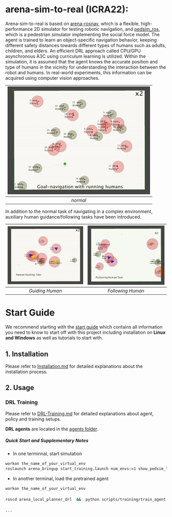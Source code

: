 # arena-sim-to-real (ICRA22):
Arena-sim-to-real is based on [arena-rosnav](https://github.com/ignc-research/arena-rosnav/tree/local_planner_subgoalmode), which is a flexible, high-performance 2D simulator for testing robotic navigation, and [pedsim_ros](https://github.com/srl-freiburg/pedsim_ros), which is a pedestrian simulator implementing the social force model. The agent is trained to learn an object-specific navigation behavior, keeping different safety distances towards different types of humans such as adults, children, and elders. An efficient DRL approach called CPU/GPU asynchronous A3C using curriculum learning is utilized. Within the simulation, it is assumed that the agent knows the accurate position and type of humans in the vicinity for understanding the interaction between the robot and humans. In real-world experiments, this information can be acquired using computer vision approaches.


 | <img src="https://github.com/ignc-research/arena-sim-to-real/blob/main/img/normal.gif"> |  
 |:-----------------------------------------------------: |
 |                            *normal*                             |
In addition to the normal task of navigating in a complex environment, auxiliary human guidance/following tasks have been introduced.


<img src="https://github.com/ignc-research/arena-sim-to-real/blob/644cd5c85fcf98a5cac00e661097f0c008118a29/img/guiding.gif"> | <img  src="https://github.com/ignc-research/arena-sim-to-real/blob/6db42521ed0a624e5c6b3df9297cf22c3ccb69ec/img/following_human.gif"> |
|:-----------------------------------------------------: |:-----------------------------------------------------: |
|                            *Guiding Human*                             |                            *Following Human*                             |



# Start Guide
We recommend starting with the [start guide](https://github.com/ignc-research/arena-sim-to-real/tree/main/docs/guide.md) which contains all information you need to know to start off with this project including installation on **Linux and Windows** as well as tutorials to start with. 


## 1. Installation
Please refer to [Installation.md](docs/Installation.md) for detailed explanations about the installation process.

## 2. Usage

### DRL Training

Please refer to [DRL-Training.md](docs/DRL-Training.md) for detailed explanations about agent, policy and training setups.

**DRL agents** are located in the [agents folder](https://github.com/ignc-research/arena-sim-to-real/tree/main/arena_navigation/arena_local_planner/learning_based/arena_local_planner_drl/agents).



##### Quick Start and Supplementary Notes

* In one terminnal, start simulation

```bash
workon the_name_of_your_virtual_env
roslaunch arena_bringup start_training.launch num_envs:=1 show_pedsim_labels:=true  republish_flatland_markers:=true 

```
* In another terminal, load the pretrained agent

```bash
workon the_name_of_your_virtual_env

roscd arena_local_planner_drl  &&  python scripts/training/train_agent.py --load name_of_pretrained_agent  --config rule_03     --n_envs 1

...



